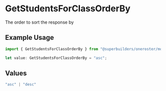 # GetStudentsForClassOrderBy

The order to sort the response by

## Example Usage

```typescript
import { GetStudentsForClassOrderBy } from "@superbuilders/oneroster/models/operations";

let value: GetStudentsForClassOrderBy = "asc";
```

## Values

```typescript
"asc" | "desc"
```